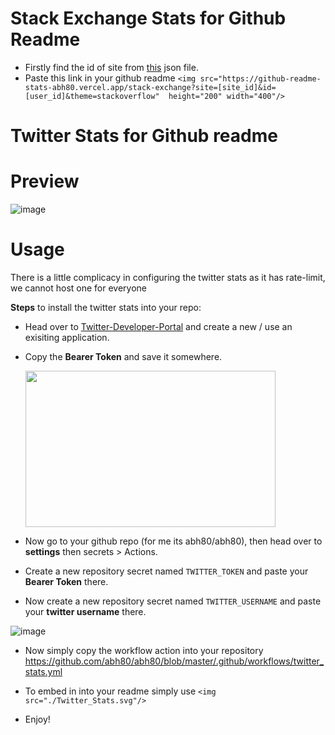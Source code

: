 # Stack Exchange Stats for Github Readme
- Firstly find the id of site from [this](https://github.com/abh80/github-readme-stats/blob/master/src/Utils/stackexchange.json) json file.
- Paste this link in your github readme `<img src="https://github-readme-stats-abh80.vercel.app/stack-exchange?site=[site_id]&id=[user_id]&theme=stackoverflow"  height="200" width="400"/>`

# Twitter Stats for Github readme


# Preview
![image](https://user-images.githubusercontent.com/50198413/156910547-1f43891b-932e-4df8-ab27-b00d0eea19c5.png)

# Usage
There is a little complicacy in configuring the twitter stats as it has rate-limit, we cannot host one for everyone

**Steps** to install the twitter stats into your repo:

- Head over to [Twitter-Developer-Portal](https://developer.twitter.com/en/portal/dashboard) and create a new / use an exisiting application.

- Copy the **Bearer Token** and save it somewhere.
  
  <img src ="https://user-images.githubusercontent.com/50198413/153985540-9979ae6b-335e-4490-9fbe-377ff0114efe.png" width="400" height="250"/>


- Now go to your github repo (for me its abh80/abh80), then head over to **settings** then secrets > Actions.

- Create a new repository secret named `TWITTER_TOKEN` and paste your **Bearer Token** there.

- Now create a new repository secret named `TWITTER_USERNAME` and paste your **twitter username** there.
  
 ![image](https://user-images.githubusercontent.com/50198413/153985828-a7b67b68-0bea-4e15-9520-b7d66aa35a6e.png)


- Now simply copy the workflow action into your repository https://github.com/abh80/abh80/blob/master/.github/workflows/twitter_stats.yml

- To embed in into your readme simply use `<img src="./Twitter_Stats.svg"/>`

- Enjoy!
